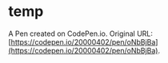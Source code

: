 # temp

A Pen created on CodePen.io. Original URL: [https://codepen.io/20000402/pen/oNbBjBa](https://codepen.io/20000402/pen/oNbBjBa).


